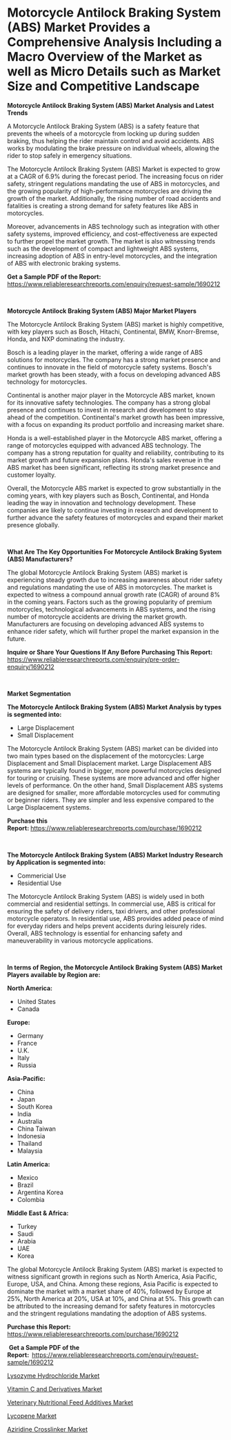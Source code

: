 <p><h1>Motorcycle Antilock Braking System (ABS) Market Provides a Comprehensive Analysis Including a Macro Overview of the Market as well as Micro Details such as Market Size and Competitive Landscape</h1></p><p><strong>Motorcycle Antilock Braking System (ABS) Market Analysis and Latest Trends</strong></p>
<p><p>A Motorcycle Antilock Braking System (ABS) is a safety feature that prevents the wheels of a motorcycle from locking up during sudden braking, thus helping the rider maintain control and avoid accidents. ABS works by modulating the brake pressure on individual wheels, allowing the rider to stop safely in emergency situations.</p><p>The Motorcycle Antilock Braking System (ABS) Market is expected to grow at a CAGR of 6.9% during the forecast period. The increasing focus on rider safety, stringent regulations mandating the use of ABS in motorcycles, and the growing popularity of high-performance motorcycles are driving the growth of the market. Additionally, the rising number of road accidents and fatalities is creating a strong demand for safety features like ABS in motorcycles.</p><p>Moreover, advancements in ABS technology such as integration with other safety systems, improved efficiency, and cost-effectiveness are expected to further propel the market growth. The market is also witnessing trends such as the development of compact and lightweight ABS systems, increasing adoption of ABS in entry-level motorcycles, and the integration of ABS with electronic braking systems.</p></p>
<p><strong>Get a Sample PDF of the Report:&nbsp;</strong> <a href="https://www.reliableresearchreports.com/enquiry/request-sample/1690212">https://www.reliableresearchreports.com/enquiry/request-sample/1690212</a></p>
<p>&nbsp;</p>
<p><strong>Motorcycle Antilock Braking System (ABS) Major Market Players</strong></p>
<p><p>The Motorcycle Antilock Braking System (ABS) market is highly competitive, with key players such as Bosch, Hitachi, Continental, BMW, Knorr-Bremse, Honda, and NXP dominating the industry. </p><p>Bosch is a leading player in the market, offering a wide range of ABS solutions for motorcycles. The company has a strong market presence and continues to innovate in the field of motorcycle safety systems. Bosch's market growth has been steady, with a focus on developing advanced ABS technology for motorcycles.</p><p>Continental is another major player in the Motorcycle ABS market, known for its innovative safety technologies. The company has a strong global presence and continues to invest in research and development to stay ahead of the competition. Continental's market growth has been impressive, with a focus on expanding its product portfolio and increasing market share.</p><p>Honda is a well-established player in the Motorcycle ABS market, offering a range of motorcycles equipped with advanced ABS technology. The company has a strong reputation for quality and reliability, contributing to its market growth and future expansion plans. Honda's sales revenue in the ABS market has been significant, reflecting its strong market presence and customer loyalty.</p><p>Overall, the Motorcycle ABS market is expected to grow substantially in the coming years, with key players such as Bosch, Continental, and Honda leading the way in innovation and technology development. These companies are likely to continue investing in research and development to further advance the safety features of motorcycles and expand their market presence globally.</p></p>
<p>&nbsp;</p>
<p><strong>What Are The Key Opportunities For Motorcycle Antilock Braking System (ABS) Manufacturers?</strong></p>
<p><p>The global Motorcycle Antilock Braking System (ABS) market is experiencing steady growth due to increasing awareness about rider safety and regulations mandating the use of ABS in motorcycles. The market is expected to witness a compound annual growth rate (CAGR) of around 8% in the coming years. Factors such as the growing popularity of premium motorcycles, technological advancements in ABS systems, and the rising number of motorcycle accidents are driving the market growth. Manufacturers are focusing on developing advanced ABS systems to enhance rider safety, which will further propel the market expansion in the future.</p></p>
<p><strong>Inquire or Share Your Questions If Any Before Purchasing This Report:</strong> <a href="https://www.reliableresearchreports.com/enquiry/pre-order-enquiry/1690212">https://www.reliableresearchreports.com/enquiry/pre-order-enquiry/1690212</a></p>
<p>&nbsp;</p>
<p><strong>Market Segmentation</strong></p>
<p><strong>The Motorcycle Antilock Braking System (ABS) Market Analysis by types is segmented into:</strong></p>
<p><ul><li>Large Displacement</li><li>Small Displacement</li></ul></p>
<p><p>The Motorcycle Antilock Braking System (ABS) market can be divided into two main types based on the displacement of the motorcycles: Large Displacement and Small Displacement market. Large Displacement ABS systems are typically found in bigger, more powerful motorcycles designed for touring or cruising. These systems are more advanced and offer higher levels of performance. On the other hand, Small Displacement ABS systems are designed for smaller, more affordable motorcycles used for commuting or beginner riders. They are simpler and less expensive compared to the Large Displacement systems.</p></p>
<p><strong>Purchase this Report:&nbsp;</strong><a href="https://www.reliableresearchreports.com/purchase/1690212">https://www.reliableresearchreports.com/purchase/1690212</a></p>
<p>&nbsp;</p>
<p><strong>The Motorcycle Antilock Braking System (ABS) Market Industry Research by Application is segmented into:</strong></p>
<p><ul><li>Commericial Use</li><li>Residential Use</li></ul></p>
<p><p>The Motorcycle Antilock Braking System (ABS) is widely used in both commercial and residential settings. In commercial use, ABS is critical for ensuring the safety of delivery riders, taxi drivers, and other professional motorcycle operators. In residential use, ABS provides added peace of mind for everyday riders and helps prevent accidents during leisurely rides. Overall, ABS technology is essential for enhancing safety and maneuverability in various motorcycle applications.</p></p>
<p>&nbsp;</p>
<p><strong>In terms of Region, the Motorcycle Antilock Braking System (ABS) Market Players available by Region are:</strong></p>
<p>
    <p> <strong> North America: </strong>
        <ul>
            <li>United States</li>
            <li>Canada</li>
        </ul>
        </p> 
    <p> <strong> Europe: </strong>
        <ul>
            <li>Germany</li>
            <li>France</li>
            <li>U.K.</li>
            <li>Italy</li>
            <li>Russia</li>
        </ul>
        </p> 
    <p> <strong> Asia-Pacific: </strong>
        <ul>
            <li>China</li>
            <li>Japan</li>
            <li>South Korea</li>
            <li>India</li>
            <li>Australia</li>
            <li>China Taiwan</li>
            <li>Indonesia</li>
            <li>Thailand</li>
            <li>Malaysia</li>
        </ul>
        </p> 
    <p> <strong> Latin America: </strong>
        <ul>
            <li>Mexico</li>
            <li>Brazil</li>
            <li>Argentina Korea</li>
            <li>Colombia</li>
        </ul>
        </p> 
    <p> <strong> Middle East & Africa: </strong>
        <ul>
            <li>Turkey</li>
            <li>Saudi</li>
            <li>Arabia</li>
            <li>UAE</li>
            <li>Korea</li>
        </ul>
    </p>
    </p>
<p><p>The global Motorcycle Antilock Braking System (ABS) market is expected to witness significant growth in regions such as North America, Asia Pacific, Europe, USA, and China. Among these regions, Asia Pacific is expected to dominate the market with a market share of 40%, followed by Europe at 25%, North America at 20%, USA at 10%, and China at 5%. This growth can be attributed to the increasing demand for safety features in motorcycles and the stringent regulations mandating the adoption of ABS systems.</p></p>
<p><strong>Purchase this Report: </strong><a href="https://www.reliableresearchreports.com/purchase/1690212">https://www.reliableresearchreports.com/purchase/1690212</a></p>
<p>&nbsp;<strong>Get a Sample PDF of the Report:&nbsp;&nbsp;</strong><a href="https://www.reliableresearchreports.com/enquiry/request-sample/1690212">https://www.reliableresearchreports.com/enquiry/request-sample/1690212</a></p>
<p><strong></strong></p>
<p><p><a href="https://github.com/RickHolmes3/Market-Research-Report-List-3/blob/main/lysozyme-hydrochloride-market.md">Lysozyme Hydrochloride Market</a></p><p><a href="https://github.com/bmorecock/Market-Research-Report-List-2/blob/main/vitamin-c-and-derivatives-market.md">Vitamin C and Derivatives Market</a></p><p><a href="https://github.com/yemakinde/Market-Research-Report-List-1/blob/main/veterinary-nutritional-feed-additives-market.md">Veterinary Nutritional Feed Additives Market</a></p><p><a href="https://github.com/jsmusil/Market-Research-Report-List-2/blob/main/lycopene-market.md">Lycopene Market</a></p><p><a href="https://github.com/Krish2023na/Market-Research-Report-List-3/blob/main/aziridine-crosslinker-market.md">Aziridine Crosslinker Market</a></p></p>